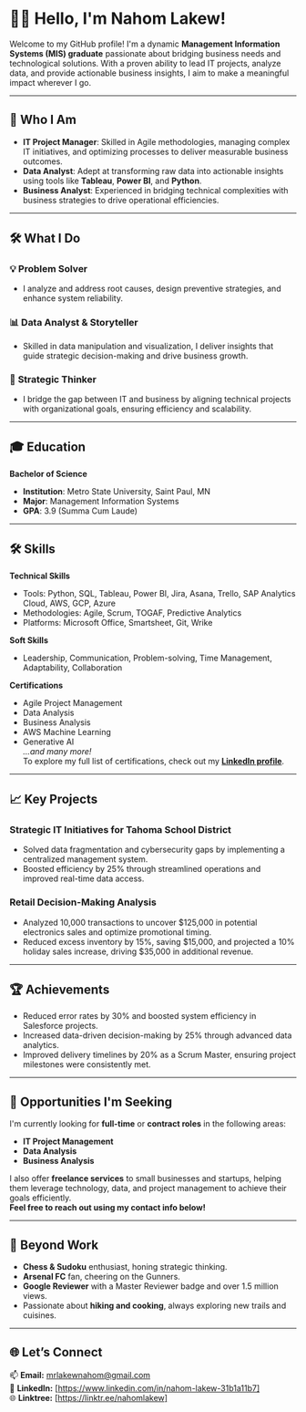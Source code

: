 # 👋🏾 Hello, I'm Nahom Lakew!


Welcome to my GitHub profile! I'm a dynamic **Management Information Systems (MIS) graduate** passionate about bridging business needs and technological solutions. With a proven ability to lead IT projects, analyze data, and provide actionable business insights, I aim to make a meaningful impact wherever I go.

---

## 🚀 **Who I Am**

- **IT Project Manager**: Skilled in Agile methodologies, managing complex IT initiatives, and optimizing processes to deliver measurable business outcomes.
- **Data Analyst**: Adept at transforming raw data into actionable insights using tools like **Tableau**, **Power BI**, and **Python**.
- **Business Analyst**: Experienced in bridging technical complexities with business strategies to drive operational efficiencies.

---

## 🛠 **What I Do**

### 💡 **Problem Solver**
- I analyze and address root causes, design preventive strategies, and enhance system reliability.

### 📊 **Data Analyst & Storyteller**
- Skilled in data manipulation and visualization, I deliver insights that guide strategic decision-making and drive business growth.

### 🧠 **Strategic Thinker**
- I bridge the gap between IT and business by aligning technical projects with organizational goals, ensuring efficiency and scalability.

---

## 🎓 **Education**

**Bachelor of Science**  
- **Institution**: Metro State University, Saint Paul, MN  
- **Major**: Management Information Systems  
- **GPA**: 3.9 (Summa Cum Laude)  

---

## 🛠 **Skills**

**Technical Skills**  
- Tools: Python, SQL, Tableau, Power BI, Jira, Asana, Trello, SAP Analytics Cloud, AWS, GCP, Azure  
- Methodologies: Agile, Scrum, TOGAF, Predictive Analytics  
- Platforms: Microsoft Office, Smartsheet, Git, Wrike  

**Soft Skills**  
- Leadership, Communication, Problem-solving, Time Management, Adaptability, Collaboration  

**Certifications**  
- Agile Project Management  
- Data Analysis  
- Business Analysis  
- AWS Machine Learning  
- Generative AI  
*...and many more!*  
To explore my full list of certifications, check out my **[LinkedIn profile](https://www.linkedin.com/in/nahom-lakew-31b1a11b7)**.

---

## 📈 **Key Projects**

### Strategic IT Initiatives for Tahoma School District
- Solved data fragmentation and cybersecurity gaps by implementing a centralized management system.  
- Boosted efficiency by 25% through streamlined operations and improved real-time data access.  

### Retail Decision-Making Analysis
- Analyzed 10,000 transactions to uncover $125,000 in potential electronics sales and optimize promotional timing.  
- Reduced excess inventory by 15%, saving $15,000, and projected a 10% holiday sales increase, driving $35,000 in additional revenue.

---

## 🏆 **Achievements**

- Reduced error rates by 30% and boosted system efficiency in Salesforce projects.
- Increased data-driven decision-making by 25% through advanced data analytics.
- Improved delivery timelines by 20% as a Scrum Master, ensuring project milestones were consistently met.

---

## 💼 **Opportunities I'm Seeking**

I'm currently looking for **full-time** or **contract roles** in the following areas:
- **IT Project Management**
- **Data Analysis**
- **Business Analysis**

I also offer **freelance services** to small businesses and startups, helping them leverage technology, data, and project management to achieve their goals efficiently.  
**Feel free to reach out using my contact info below!**

---

## 🏓 **Beyond Work**

- **Chess & Sudoku** enthusiast, honing strategic thinking.  
- **Arsenal FC** fan, cheering on the Gunners.  
- **Google Reviewer** with a Master Reviewer badge and over 1.5 million views.  
- Passionate about **hiking and cooking**, always exploring new trails and cuisines.  

---

## 🌐 **Let’s Connect**

📫 **Email:** mrlakewnahom@gmail.com  
💼 **LinkedIn:** [https://www.linkedin.com/in/nahom-lakew-31b1a11b7]  
🌐 **Linktree:** [https://linktr.ee/nahomlakew]  

